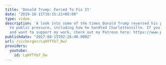 ```yaml
---
title: 'Donald Trump: Forced To Fix It'
date: "2019-10-11T16:15:21+08:00"
type: video
description: 'A look into some of the times Donald Trump reversed his position due
  to public pressure, including how he handled Charlottesville. If you like my videos
  and want to support my work, check out my Patreon here: https://www.patreon.com/vicberger'
publishdate: "2017-08-15T02:26:40.000Z"
url: /vicberger/LqHYTYb7_Dw/
providers:
  youtube:
    id: LqHYTYb7_Dw
---
```

